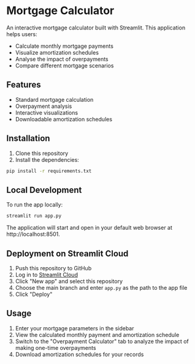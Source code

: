 # Mortgage Calculator

An interactive mortgage calculator built with Streamlit. This application helps users:

- Calculate monthly mortgage payments
- Visualize amortization schedules
- Analyse the impact of overpayments
- Compare different mortgage scenarios

## Features

- Standard mortgage calculation
- Overpayment analysis
- Interactive visualizations
- Downloadable amortization schedules

## Installation

1. Clone this repository
2. Install the dependencies:

```bash
pip install -r requirements.txt
```

## Local Development

To run the app locally:

```bash
streamlit run app.py
```

The application will start and open in your default web browser at http://localhost:8501.

## Deployment on Streamlit Cloud

1. Push this repository to GitHub
2. Log in to [Streamlit Cloud](https://streamlit.io/cloud)
3. Click "New app" and select this repository
4. Choose the main branch and enter `app.py` as the path to the app file
5. Click "Deploy"

## Usage

1. Enter your mortgage parameters in the sidebar
2. View the calculated monthly payment and amortization schedule
3. Switch to the "Overpayment Calculator" tab to analyze the impact of making one-time overpayments
4. Download amortization schedules for your records
